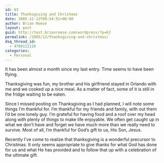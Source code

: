 ```yaml
---
id: 63
title: Thanksgiving and Christmas
date: 2005-12-12T00:54:51+00:00
author: Brian Reese
layout: post
guid: http://test.brianreese.com/wordpress/?p=63
permalink: /2005/12/thanksgiving-and-christmas/
dsq_thread_id:
  - 4760111116
categories:
  - Personal
---
```

It has been almost a month since my last entry. Time seems to have been flying.

Thanksgiving was fun, my brother and his girlfriend stayed in Orlando with me and we cooked up a nice meal. As a matter of fact, some of it is still in the fridge waiting to be eaten.

Since I missed posting on Thanksgiving as I had planned, I will note some things I&#8217;m thankful for. I&#8217;m thankful for my friends and family, with out them I&#8217;d be one lonely guy. I&#8217;m grateful for having food and a roof over my head along with plenty of things to make life enjoyable. We often get caught up in what we don&#8217;t have and forget we have much more than we really need to survive. Most of all, I&#8217;m thankful for God&#8217;s gift to us, His Son, Jesus.

Recently I&#8217;ve come to realize that thanksgiving is a wonderful precursor to Christmas. It only seems appropriate to give thanks for what God has done for us and what He has provided and to follow that up with a celebration of the ultimate gift.